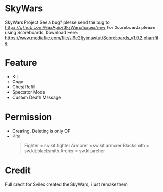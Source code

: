 # SkyWars
SkyWars Project
See a bug? please send the bug to https://github.com/MasApip/SkyWars/issues/new
For Scoreboards please using Scoreboards, Download Here: https://www.mediafire.com/file/yl9e2fjyjmuwtut/Scoreboards_v1.0.2.phar/file

# Feature
- Kit
- Cage
- Chest Refill
- Spectator Mode
- Custom Death Message

# Permission
- Creating, Deleting is only OP
- Kits
  > Fighter = sw.kit.fighter
  > Armorer = sw.kit.armorer
  > Blacksmith = sw.kit.blacksmith
  > Archer = sw.kit.archer

# Credit
Full credit for Svilex created the SkyWars, i just remake them
